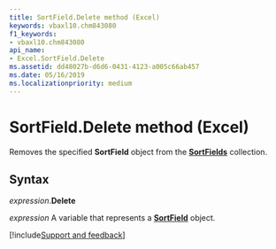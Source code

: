 ```yaml
---
title: SortField.Delete method (Excel)
keywords: vbaxl10.chm843080
f1_keywords:
- vbaxl10.chm843080
api_name:
- Excel.SortField.Delete
ms.assetid: dd48027b-d6d6-0431-4123-a005c66ab457
ms.date: 05/16/2019
ms.localizationpriority: medium
---
```



# SortField.Delete method (Excel)

Removes the specified **SortField** object from the **[SortFields](Excel.SortFields.md)** collection.


## Syntax

_expression_.**Delete**

_expression_ A variable that represents a **[SortField](Excel.SortField.md)** object.




[!include[Support and feedback](~/includes/feedback-boilerplate.md)]